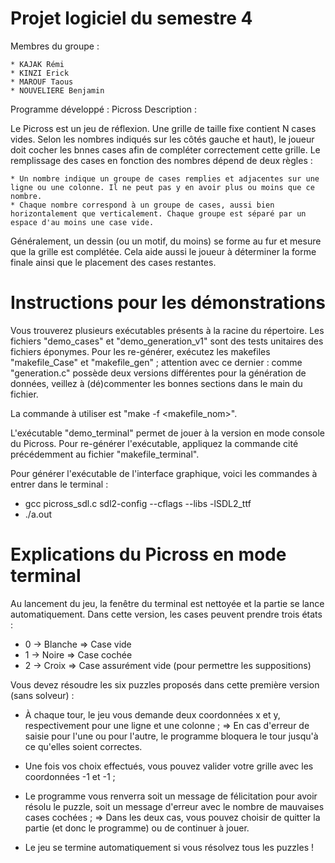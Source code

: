 # Projet logiciel du semestre 4

Membres du groupe :

	* KAJAK Rémi
	* KINZI Erick
	* MAROUF Taous
	* NOUVELIERE Benjamin

Programme développé : Picross
Description : 

Le Picross est un jeu de réflexion. Une grille de taille fixe contient N cases vides. Selon les nombres indiqués sur les côtés gauche et haut), le joueur doit cocher les bnnes cases afin de compléter correctement cette grille.
Le remplissage des cases en fonction des nombres dépend de deux règles :

	* Un nombre indique un groupe de cases remplies et adjacentes sur une ligne ou une colonne. Il ne peut pas y en avoir plus ou moins que ce nombre.
	* Chaque nombre correspond à un groupe de cases, aussi bien horizontalement que verticalement. Chaque groupe est séparé par un espace d'au moins une case vide.

Généralement, un dessin (ou un motif, du moins) se forme au fur et mesure que la grille est complétée. Cela aide aussi le joueur à déterminer la forme finale ainsi que le placement des cases restantes.

# Instructions pour les démonstrations

Vous trouverez plusieurs exécutables présents à la racine du répertoire. Les fichiers "demo\_cases" et "demo\_generation\_v1" sont des tests unitaires des fichiers éponymes. Pour les re-générer, exécutez les makefiles "makefile\_Case" et "makefile\_gen" ; attention avec ce dernier : comme "generation.c" possède deux versions différentes pour la génération de données, veillez à (dé)commenter les bonnes sections dans le main du fichier.

La commande à utiliser est "make -f <makefile\_nom>".

L'exécutable "demo\_terminal" permet de jouer à la version en mode console du Picross. Pour re-générer l'exécutable, appliquez la commande cité précédemment au fichier "makefile\_terminal".

Pour générer l'exécutable de l'interface graphique, voici les commandes à entrer dans le terminal :

- gcc picross\_sdl.c sdl2-config --cflags --libs -lSDL2\_ttf
- ./a.out

# Explications du Picross en mode terminal

Au lancement du jeu, la fenêtre du terminal est nettoyée et la partie se lance automatiquement. Dans cette version, les cases peuvent prendre trois états :

* 0 -> Blanche	=> Case vide
* 1 -> Noire	=> Case cochée
* 2 -> Croix	=> Case assurément vide (pour permettre les suppositions)

Vous devez résoudre les six puzzles proposés dans cette première version (sans solveur) :

* À chaque tour, le jeu vous demande deux coordonnées x et y, respectivement pour une ligne et une colonne ;
  => En cas d'erreur de saisie pour l'une ou pour l'autre, le programme bloquera le tour jusqu'à ce qu'elles soient correctes.

* Une fois vos choix effectués, vous pouvez valider votre grille avec les coordonnées -1 et -1 ;

* Le programme vous renverra soit un message de félicitation pour avoir résolu le puzzle, soit un message d'erreur avec le nombre de mauvaises cases cochées ;
  => Dans les deux cas, vous pouvez choisir de quitter la partie (et donc le programme) ou de continuer à jouer.

* Le jeu se termine automatiquement si vous résolvez tous les puzzles !

